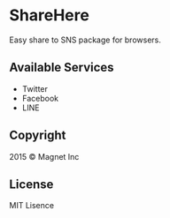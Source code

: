 # ShareHere

Easy share to SNS package for browsers.

## Available Services

- Twitter
- Facebook
- LINE

## Copyright

2015 &copy; Magnet Inc

## License

MIT Lisence
